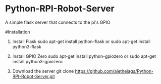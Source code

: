 # Python-RPI-Robot-Server
A simple flask server that connects to the pi's GPIO

#Installation
1. Install Flask
  sudo apt-get install python-flask
  or
  sudo apt-get install python3-flask


2. Install GPIO Zero
  sudo apt-get install python-gpiozero
  or
  sudo apt-get install python3-gpiozero

3. Download the server
  git clone https://github.com/aletheiags/Python-RPI-Robot-Server.git

